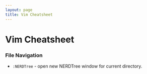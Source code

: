 ```yaml
---
layout: page
title: Vim Cheatsheet
---
```


# Vim Cheatsheet

### File Navigation
* `:NERDTree` - open new NERDTree window for current directory.

